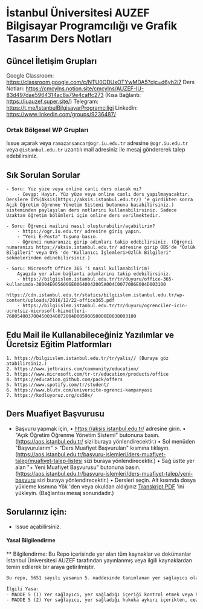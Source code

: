 # İstanbul Üniversitesi AUZEF Bilgisayar Programcılığı ve Grafik Tasarım Ders Notları

## Güncel İletişim Grupları
Google Classroom: https://classroom.google.com/c/NTU0ODUxOTYwMDA5?cjc=d6yh2i7
Ders Notları: https://cmcylns.notion.site/cmcylns/AUZEF-IU-83d497dae5964314ac8a79e4caffc273 (Kısa Bağlantı: https://iuauzef.super.site/)
Telegram: https://t.me/IstanbulBilgisayarProgramciligi
Linkedin: https://www.linkedin.com/groups/9236487/

### Ortak Bölgesel WP Grupları
Issue açarak veya `ramazansancar@ogr.iu.edu.tr` adresine `@ogr.iu.edu.tr` veya `@istanbul.edu.tr` uzantılı mail adresiniz ile mesaj göndererek talep edebilirsiniz.

## Sık Sorulan Sorular
    - Soru: Yüz yüze veya online canlı ders olacak mı?
        - Cevap: Hayır. Yüz yüze veya online canlı ders yapılmayacaktır. Derslere ÖYS(Aksis(https://aksis.istanbul.edu.tr/) ‘e girdikten sonra Açık Öğretim Öğrenme Yönetim Sistemi butonuna basabilirsiniz.) sisteminden paylaşılan ders notlarını kullanabilirsiniz. Sadece Uzaktan öğretim bölümleri için online ders verilmektedir.

    - Soru: Öğrenci mailini nasıl oluşturabilir/açabilirim?
	    - https://ogr.iu.edu.tr/ adresine giriş yapın.
	    - "Yeni E-Posta" tuşuna basın.
	    - Öğrenci numaranızı girip adımları takip edebilirsiniz. (Öğrenci numaranızı https://aksis.istanbul.edu.tr/ adresine girip OBS'de "Özlük Bilgileri" veya ÖYS 'de "Kullanıcı İşlemleri>Özlük Bilgileri" sekmelerinden edinebilirsiniz.)

    - Soru: Microsoft Office 365 ‘i nasıl kullanabilirim?
        Aşagıda yer alan bağlantı adımlarını takip edebilirsiniz.
	    - https://bilgiislem.istanbul.edu.tr/tr/duyuru/office-365-kullanimda-38004E0056006E00640042005A004C0077006E004D003100
        - https://cdn.istanbul.edu.tr/statics/bilgiislem.istanbul.edu.tr/wp-content/uploads/2016/12/22-office365.pdf
	    - https://bilgiislem.istanbul.edu.tr/tr/duyuru/ogrenciler-icin-ucretsiz-microsoft-hizmetleri-7600540037004500340072004D00590050006E0038003100

## Edu Mail ile Kullanabileceğiniz Yazılımlar ve Ücretsiz Eğitim Platformları
    1. https://bilgiislem.istanbul.edu.tr/tr/yalis// (Buraya göz atabilirsiniz.)
    2. https://www.jetbrains.com/community/education/
    3. https://www.microsoft.com/tr-tr/education/products/office
    4. https://education.github.com/pack/offers
    5. https://www.spotify.com/tr/student/
    6. https://www.blutv.com/universite-ogrenci-kampanyasi
    7. https://kodluyoruz.org/cs50x/

## Ders Muafiyet Başvurusu
- Başvuru yapmak için,
    • https://aksis.istanbul.edu.tr/ adresine girin.
    • "Açık Öğretim Öğrenme Yönetim Sistemi" butonuna basın. (https://aos.istanbul.edu.tr/ sizi buraya yönlendirecektir.)
    • Sol menüden "Başvurularım" > "Ders Muafiyet Başvuruları" kısmına tıklayın. (https://aos.istanbul.edu.tr/basvuru-islemleri/ders-muafiyet-talep/muafiyet-talep-listesi sizi buraya yönlendirecektir.)
    • Sağ üstte yer alan "+ Yeni Muafiyet Başvurusu" butonuna basın. (https://aos.istanbul.edu.tr/basvuru-islemleri/ders-muafiyet-talep/yeni-basvuru sizi buraya yönlendirecektir.)
    • Dersleri seçin. Alt kısımda dosya yükleme kısmına Yök 'den veya okuldan aldığınız [Transkript PDF](https://www.turkiye.gov.tr/yuksekogretim-kurulu-transkript-belgesi-sorgulama) 'ini yükleyin. (Bağlantısı mesaj sonundadır.)

## Sorularınız için:
- Issue açabilirsiniz.

#### Yasal Bilgilendirme

** Bilgilendirme: Bu Repo içerisinde yer alan tüm kaynaklar ve dokümanlar İstanbul Üniversitesi AUZEF tarafından yayınlanmış veya ilgili kaynaklardan temin edilerek bir araya getirilmiştir.
```md
Bu repo, 5651 sayılı yasanın 5. maddesinde tanımlanan yer sağlayıcı olarak hizmet vermektedir. İlgili yasaya göre, repo yönetiminin hukuka aykırı içerikleri kontrol etme yükümlülüğü yoktur. Bu sebeple, repo uyar ve kaldır prensibini benimsemiştir. Telif hakkına konu olan eserlerin yasal olmayan bir biçimde paylaşıldığını ve yasal haklarının çiğnendiğini düşünen hak sahipleri veya meslek birlikleri, “ramazan@ramazansancar.com.tr” mail adresinden bana ulaşabilirler. Buraya ulaşan talep ve şikayetler hukuksal olarak incelenecek, şikayet yerinde görüldüğü takdirde, ihlal olduğu düşünülen içerikler repodan kaldırılacaktır.

İlgili Yasa:
- MAD­DE 5 (1) Yer sağ­la­yı­cı, yer sağ­la­dı­ğı içe­ri­ği kon­trol et­mek ve­ya hu­ku­ka ay­kı­rı bir fa­ali­ye­tin söz ko­nu­su olup ol­ma­dı­ğı­nı araş­tır­mak­la yü­küm­lü de­ğil­dir.
- MAD­DE 5 (2) Yer sağ­la­yı­cı, yer sağ­la­dı­ğı hu­ku­ka ay­kı­rı içe­rik­ten, ce­za so­rum­lu­lu­ğu ile il­gi­li hü­küm­ler sak­lı kal­mak kay­dıy­la, bu Ka­nu­nun 8 in­ci ve 9 un­cu mad­de­le­ri­ne gö­re ha­ber­dar edil­me­si ha­lin­de ve tek­nik ola­rak im­kân bu­lun­du­ğu öl­çü­de hu­ku­ka ay­kı­rı içe­ri­ği ya­yın­dan kal­dır­mak­la yü­küm­lü­dür.
```